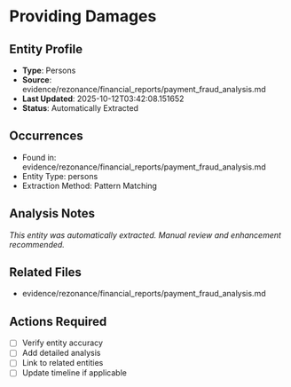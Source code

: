 # Providing Damages

## Entity Profile
- **Type**: Persons
- **Source**: evidence/rezonance/financial_reports/payment_fraud_analysis.md
- **Last Updated**: 2025-10-12T03:42:08.151652
- **Status**: Automatically Extracted

## Occurrences
- Found in: evidence/rezonance/financial_reports/payment_fraud_analysis.md
- Entity Type: persons
- Extraction Method: Pattern Matching

## Analysis Notes
*This entity was automatically extracted. Manual review and enhancement recommended.*

## Related Files
- evidence/rezonance/financial_reports/payment_fraud_analysis.md

## Actions Required
- [ ] Verify entity accuracy
- [ ] Add detailed analysis
- [ ] Link to related entities
- [ ] Update timeline if applicable
